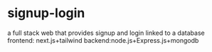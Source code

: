 # signup-login
a full stack web that provides signup and login linked to a database frontend: next.js+tailwind backend:node.js+Express.js+mongodb

